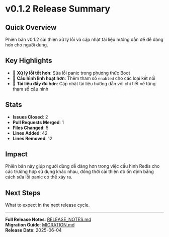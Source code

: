 # v0.1.2 Release Summary

## Quick Overview
Phiên bản v0.1.2 cải thiện xử lý lỗi và cập nhật tài liệu hướng dẫn để dễ dàng hơn cho người dùng.

## Key Highlights
- 🎉 **Xử lý lỗi tốt hơn**: Sửa lỗi panic trong phương thức Boot
- 🚀 **Cấu hình linh hoạt hơn**: Thêm tham số `enabled` cho các loại kết nối
- 🔧 **Tài liệu đầy đủ hơn**: Cập nhật tài liệu hướng dẫn với chi tiết về từng tham số cấu hình

## Stats
- **Issues Closed**: 2
- **Pull Requests Merged**: 1
- **Files Changed**: 5
- **Lines Added**: 42
- **Lines Removed**: 12

## Impact
Phiên bản này giúp người dùng dễ dàng hơn trong việc cấu hình Redis cho các trường hợp sử dụng khác nhau, đồng thời cải thiện độ ổn định bằng cách sửa lỗi panic có thể xảy ra.

## Next Steps
What to expect in the next release cycle.

---
**Full Release Notes**: [RELEASE_NOTES.md](./RELEASE_NOTES.md)  
**Migration Guide**: [MIGRATION.md](./MIGRATION.md)  
**Release Date**: 2025-06-04
